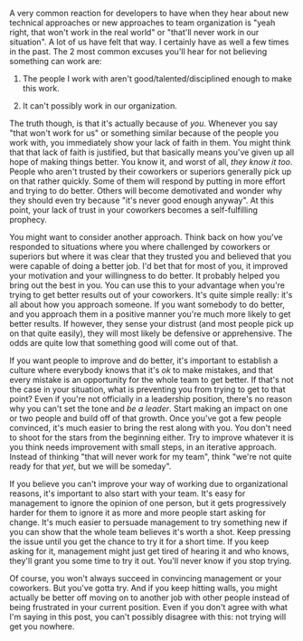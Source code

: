 A very common reaction for developers to have when they hear about new technical approaches or new approaches to team organization is "yeah right, that won't work in the real world" or "that'll never work in our situation". A lot of us have felt that way. I certainly have as well a few times in the past. The 2 most common excuses you'll hear for not believing something can work are:

1. The people I work with aren't good/talented/disciplined enough to make this work.

2. It can't possibly work in our organization.

The truth though, is that it's actually because of *you*. Whenever you say "that won't work for us" or something similar because of the people you work with, you immediately show your lack of faith in them. You might think that that lack of faith is justified, but that basically means you've given up all hope of making things better. You know it, and worst of all, *they know it too*. People who aren't trusted by their coworkers or superiors generally pick up on that rather quickly. Some of them will respond by putting in more effort and trying to do better. Others will become demotivated and wonder why they should even try because "it's never good enough anyway". At this point, your lack of trust in your coworkers becomes a self-fulfilling prophecy.

You might want to consider another approach. Think back on how you've responded to situations where you where challenged by coworkers or superiors but where it was clear that they trusted you and believed that you were capable of doing a better job. I'd bet that for most of you, it improved your motivation and your willingness to do better. It probably helped you bring out the best in you. You can use this to your advantage when you're trying to get better results out of your coworkers. It's quite simple really: it's all about how you approach someone. If you want somebody to do better, and you approach them in a positive manner you're much more likely to get better results. If however, they sense your distrust (and most people pick up on that quite easily), they will most likely be defensive or apprehensive. The odds are quite low that something good will come out of that. 

If you want people to improve and do better, it's important to establish a culture where everybody knows that it's *ok* to make mistakes, and that every mistake is an opportunity for the whole team to get better. If that's not the case in your situation, what is preventing you from trying to get to that point? Even if you're not officially in a leadership position, there's no reason why you can't set the tone and *be a leader*. Start making an impact on one or two people and build off of that growth. Once you've got a few people convinced, it's much easier to bring the rest along with you. You don't need to shoot for the stars from the beginning either. Try to improve whatever it is you think needs improvement with small steps, in an iterative approach. Instead of thinking "that will never work for my team", think "we're not quite ready for that *yet*, but we will be someday".

If you believe you can't improve your way of working due to organizational reasons, it's important to also start with your team. It's easy for management to ignore the opinion of one person, but it gets progressively harder for them to ignore it as more and more people start asking for change. It's much easier to persuade management to try something new if you can show that the whole team believes it's worth a shot. Keep pressing the issue until you get the chance to try it for a short time. If you keep asking for it, management might just get tired of hearing it and who knows, they'll grant you some time to try it out. You'll never know if you stop trying.

Of course, you won't always succeed in convincing management or your coworkers. But you've gotta try. And if you keep hitting walls, you might actually be better off moving on to another job with other people instead of being frustrated in your current position. Even if you don't agree with what I'm saying in this post, you can't possibly disagree with this: not trying will get you nowhere.